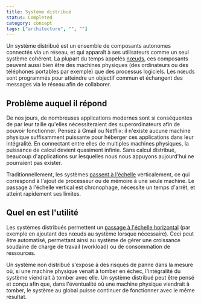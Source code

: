 ```yaml
---
title: Système distribué
status: Completed
category: concept
tags: ["architecture", "", ""]
---
```


Un système distribué est un ensemble de composants autonomes connectés via un réseau, et qui apparaît à ses utilisateurs comme un seul système cohérent.
La plupart du temps appelés [nœuds](/fr/nodes/), ces composants peuvent aussi bien être des machines physiques (des ordinateurs ou des téléphones portables par exemple) que des processus logiciels.
Les nœuds sont programmés pour atteindre un objectif commun et échangent des messages via le réseau afin de collaborer.

## Problème auquel il répond

De nos jours, de nombreuses applications modernes sont si conséquentes de par leur taille qu'elles nécessiteraient des superordinateurs afin de pouvoir fonctionner.
Pensez à Gmail ou Netflix: il n'existe aucune machine physique suffisamment puissante pour héberger ces applications dans leur intégralité.
En connectant entre elles de multiples machines physiques, la puissance de calcul devient quasiment infinie.
Sans calcul distribué, beaucoup d'applications sur lesquelles nous nous appuyons aujourd'hui ne pourraient pas exister.

Traditionnellement, les systèmes  [passent à l'échelle](/fr/scalability/) verticalement, ce qui correspond à l'ajout de processeur ou de mémoire à une seule machine.
Le passage à l'échelle vertical est chronophage, nécessite un temps d'arrêt, et atteint rapidement ses limites.

## Quel en est l'utilité

Les systèmes distribués permettent un [passage à l'échelle horizontal](/fr/horizontal-scaling/) (par exemple en ajoutant des nœuds au système lorsque nécessaire).
Ceci peut être automatisé, permettant ainsi au système de gérer une croissance soudaine de charge de travail (workload) ou de consommation de ressources.

Un système non distribué s'expose à des risques de panne dans la mesure où, si une machine physique venait à tomber en échec, l'intégralité du système viendrait à tomber avec elle.
Un système distribué peut être pensé et conçu afin que, dans l'éventualité où une machine physique viendrait à tomber, le système au global puisse continuer de fonctionner avec le même résultat.

